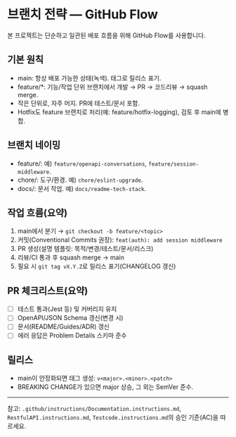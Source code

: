 # 브랜치 전략 — GitHub Flow

본 프로젝트는 단순하고 일관된 배포 흐름을 위해 GitHub Flow를 사용합니다.

## 기본 원칙
- main: 항상 배포 가능한 상태(녹색). 태그로 릴리스 표기.
- feature/*: 기능/작업 단위 브랜치에서 개발 → PR → 코드리뷰 → squash merge.
- 작은 단위로, 자주 머지. PR에 테스트/문서 포함.
- Hotfix도 feature 브랜치로 처리(예: feature/hotfix-logging), 검토 후 main에 병합.

## 브랜치 네이밍
- feature/<topic-kebab>: 예) `feature/openapi-conversations`, `feature/session-middleware`.
- chore/<what>: 도구/환경. 예) `chore/eslint-upgrade`.
- docs/<what>: 문서 작업. 예) `docs/readme-tech-stack`.

## 작업 흐름(요약)
1) main에서 분기 → `git checkout -b feature/<topic>`
2) 커밋(Conventional Commits 권장): `feat(auth): add session middleware`
3) PR 생성(설명 템플릿: 목적/변경/테스트/문서/리스크)
4) 리뷰/CI 통과 후 squash merge → main
5) 필요 시 `git tag vX.Y.Z`로 릴리스 표기(CHANGELOG 갱신)

## PR 체크리스트(요약)
- [ ] 테스트 통과(Jest 등) 및 커버리지 유지
- [ ] OpenAPI/JSON Schema 갱신(변경 시)
- [ ] 문서(README/Guides/ADR) 갱신
- [ ] 에러 응답은 Problem Details 스키마 준수

## 릴리스
- main이 안정화되면 태그 생성: `v<major>.<minor>.<patch>`
- BREAKING CHANGE가 있으면 major 상승, 그 외는 SemVer 준수.

---

참고: `.github/instructions/Documentation.instructions.md`, `RestfulAPI.instructions.md`, `Testcode.instructions.md`의 승인 기준(AC)을 따르세요.